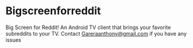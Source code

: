 # Bigscreenforreddit
Big Screen for Reddit! An Android TV client that brings your favorite subreddits to your TV.
Contact Gareraanthony@gmail.com if you have any issues

